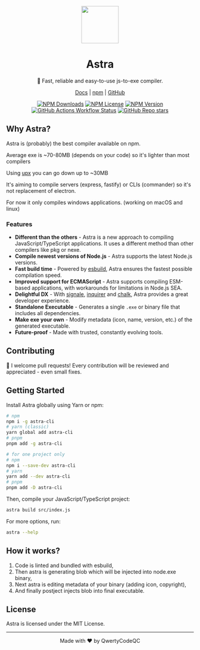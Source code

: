 <p align=center><img src="https://raw.githubusercontent.com/astracompiler/cli/main/astra.png" width="100"/></p>
<h1 align=center>Astra</h1>
<p align=center>🚀 Fast, reliable and easy-to-use js-to-exe compiler.</p>
<p align=center><a href="https://astra-js.netlify.app">Docs</a> | <a href="https://npmjs.com/package/astra-cli">npm</a> | <a href="https://github.com/astracompiler/cli">GitHub</a></p>
<p align=center>
    <a href="#"><img alt="NPM Downloads" src="https://img.shields.io/npm/dm/astra-cli"></a>
    <a href="https://github.com/astracompiler/cli/blob/main/LICENSE"><img alt="NPM License" src="https://img.shields.io/npm/l/astra-cli"></a>
    <a href="https://npmjs.com/package/astra-cli"><img alt="NPM Version" src="https://img.shields.io/npm/v/astra-cli"></a>
    <a href="https://github.com/astracompiler/cli/actions"><img alt="GitHub Actions Workflow Status" src="https://img.shields.io/github/actions/workflow/status/astracompiler/cli/main.yml"></a>
    <a href="https://github.com/astracompiler/cli/"><img alt="GitHub Repo stars" src="https://img.shields.io/github/stars/astracompiler/cli"></a>
</p>

## Why Astra?
Astra is (probably) the best compiler available on npm.

Average exe is ~70-80MB (depends on your code) so it's lighter than most compilers

Using [upx](https://github.com/upx/upx) you can go down up to ~30MB

It's aiming to compile servers (express, fastify) or CLIs (commander) so it's not replacement of electron. 

For now it only compiles windows applications. (working on macOS and linux)
### Features
- **Different than the others** - Astra is a new approach to compiling JavaScript/TypeScript applications. It uses a different method than other compilers like pkg or nexe. 
- **Compile newest versions of Node.js** - Astra supports the latest Node.js versions.
- **Fast build time** - Powered by [esbuild](https://npmjs.com/package/esbuild), Astra ensures the fastest possible compilation speed.
- **Improved support for ECMAScript** - Astra supports compiling ESM-based applications, with workarounds for limitations in Node.js SEA.
- **Delightful DX** - With [signale](https://npmjs.com/package/signale), [inquirer](https://www.npmjs.com/package/@inquirer/prompts) and [chalk](https://npmjs.com/package/chalk), Astra provides a great developer experience.
- **Standalone Executable** - Generates a single `.exe` or binary file that includes all dependencies.
- **Make exe your own** - Modify metadata (icon, name, version, etc.) of the generated executable.
- **Future-proof** - Made with trusted, constantly evolving tools.

## Contributing
🤝 I welcome pull requests! Every contribution will be reviewed and appreciated - even small fixes.

## Getting Started
Install Astra globally using Yarn or npm:

```sh
# npm 
npm i -g astra-cli
# yarn (classic)
yarn global add astra-cli
# pnpm
pnpm add -g astra-cli

# for one project only
# npm
npm i --save-dev astra-cli
# yarn
yarn add --dev astra-cli
# pnpm
pnpm add -D astra-cli
```

Then, compile your JavaScript/TypeScript project:

```sh
astra build src/index.js
```

For more options, run:
```sh
astra --help
```

## How it works?
1. Code is linted and bundled with esbuild,
2. Then astra is generating blob which will be injected into node.exe binary,
3. Next astra is editing metadata of your binary (adding icon, copyright),
4. And finally postject injects blob into final executable.

## License
Astra is licensed under the MIT License.

---
<p align=center>Made with ❤️ by QwertyCodeQC</p>

